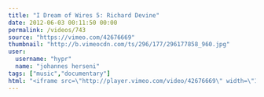 ```yaml
---
title: "I Dream of Wires 5: Richard Devine"
date: 2012-06-03 00:11:50 00:00
permalink: /videos/743
source: "https://vimeo.com/42676669"
thumbnail: "http://b.vimeocdn.com/ts/296/177/296177858_960.jpg"
user:
  username: "hypr"
  name: "johannes herseni"
tags: ["music","documentary"]
html: "<iframe src=\"http://player.vimeo.com/video/42676669\" width=\"1280\" height=\"720\" frameborder=\"0\" webkitAllowFullScreen mozallowfullscreen allowFullScreen></iframe>"
---
```


